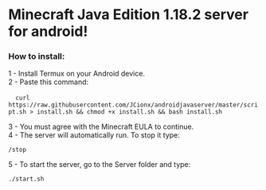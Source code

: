 <h1>Minecraft Java Edition 1.18.2 server for android!</h1>
<h3>How to install:</h3>
1 - Install Termux on your Android device.
<br>
2 - Paste this command:
 
 ​``` 
​curl https://raw.githubusercontent.com/JCionx/androidjavaserver/master/script.sh > install.sh && chmod +x install.sh && bash install.sh
 ​```

3 - You must agree with the Minecraft EULA to continue.
<br>
4 - The server will automatically run. To stop it type:

 ```
/stop
 ```

5 - To start the server, go to the Server folder and type:

 ```
./start.sh
 ```
